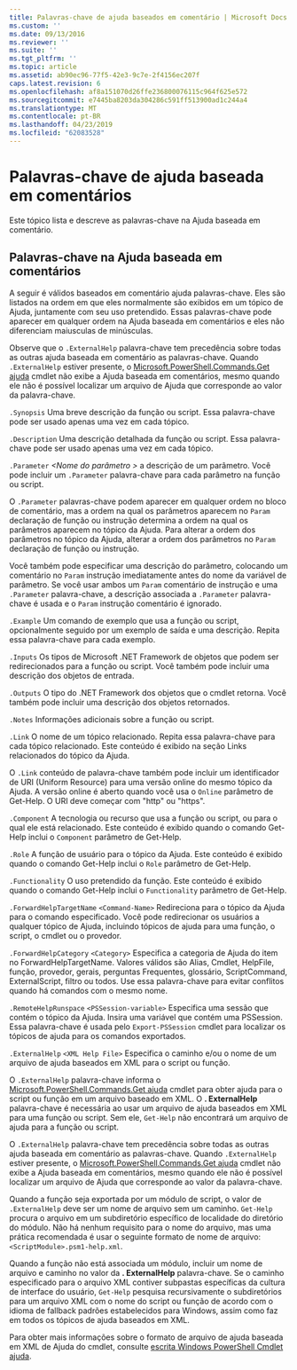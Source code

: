 ```yaml
---
title: Palavras-chave de ajuda baseados em comentário | Microsoft Docs
ms.custom: ''
ms.date: 09/13/2016
ms.reviewer: ''
ms.suite: ''
ms.tgt_pltfrm: ''
ms.topic: article
ms.assetid: ab90ec96-77f5-42e3-9c7e-2f4156ec207f
caps.latest.revision: 6
ms.openlocfilehash: af8a151070d26ffe236800076115c964f625e572
ms.sourcegitcommit: e7445ba8203da304286c591ff513900ad1c244a4
ms.translationtype: MT
ms.contentlocale: pt-BR
ms.lasthandoff: 04/23/2019
ms.locfileid: "62083528"
---
```

# <a name="comment-based-help-keywords"></a>Palavras-chave de ajuda baseada em comentários

Este tópico lista e descreve as palavras-chave na Ajuda baseada em comentário.

## <a name="keywords-in-comment-based-help"></a>Palavras-chave na Ajuda baseada em comentários

A seguir é válidos baseados em comentário ajuda palavras-chave. Eles são listados na ordem em que eles normalmente são exibidos em um tópico de Ajuda, juntamente com seu uso pretendido. Essas palavras-chave pode aparecer em qualquer ordem na Ajuda baseada em comentários e eles não diferenciam maiusculas de minúsculas.

Observe que o `.ExternalHelp` palavra-chave tem precedência sobre todas as outras ajuda baseada em comentário as palavras-chave. Quando `.ExternalHelp` estiver presente, o [Microsoft.PowerShell.Commands.Get ajuda](/dotnet/api/Microsoft.PowerShell.Commands.Get-Help) cmdlet não exibe a Ajuda baseada em comentários, mesmo quando ele não é possível localizar um arquivo de Ajuda que corresponde ao valor da palavra-chave.

`.Synopsis` Uma breve descrição da função ou script. Essa palavra-chave pode ser usado apenas uma vez em cada tópico.

`.Description` Uma descrição detalhada da função ou script. Essa palavra-chave pode ser usado apenas uma vez em cada tópico.

`.Parameter` *\<Nome do parâmetro >* a descrição de um parâmetro. Você pode incluir um `.Parameter` palavra-chave para cada parâmetro na função ou script.

O `.Parameter` palavras-chave podem aparecer em qualquer ordem no bloco de comentário, mas a ordem na qual os parâmetros aparecem no `Param` declaração de função ou instrução determina a ordem na qual os parâmetros aparecem no tópico da Ajuda. Para alterar a ordem dos parâmetros no tópico da Ajuda, alterar a ordem dos parâmetros no `Param` declaração de função ou instrução.

Você também pode especificar uma descrição do parâmetro, colocando um comentário no `Param` instrução imediatamente antes do nome da variável de parâmetro. Se você usar ambos um `Param` comentário de instrução e uma `.Parameter` palavra-chave, a descrição associada a `.Parameter` palavra-chave é usada e o `Param` instrução comentário é ignorado.

`.Example` Um comando de exemplo que usa a função ou script, opcionalmente seguido por um exemplo de saída e uma descrição. Repita essa palavra-chave para cada exemplo.

`.Inputs` Os tipos de Microsoft .NET Framework de objetos que podem ser redirecionados para a função ou script. Você também pode incluir uma descrição dos objetos de entrada.

`.Outputs` O tipo do .NET Framework dos objetos que o cmdlet retorna. Você também pode incluir uma descrição dos objetos retornados.

`.Notes` Informações adicionais sobre a função ou script.

`.Link` O nome de um tópico relacionado. Repita essa palavra-chave para cada tópico relacionado. Este conteúdo é exibido na seção Links relacionados do tópico da Ajuda.

O `.Link` conteúdo de palavra-chave também pode incluir um identificador de URI (Uniform Resource) para uma versão online do mesmo tópico da Ajuda. A versão online é aberto quando você usa o `Online` parâmetro de Get-Help. O URI deve começar com "http" ou "https".

`.Component` A tecnologia ou recurso que usa a função ou script, ou para o qual ele está relacionado. Este conteúdo é exibido quando o comando Get-Help inclui o `Component` parâmetro de Get-Help.

`.Role` A função de usuário para o tópico da Ajuda. Este conteúdo é exibido quando o comando Get-Help inclui o `Role` parâmetro de Get-Help.

`.Functionality` O uso pretendido da função. Este conteúdo é exibido quando o comando Get-Help inclui o `Functionality` parâmetro de Get-Help.

`.ForwardHelpTargetName` `<Command-Name>` Redireciona para o tópico da Ajuda para o comando especificado. Você pode redirecionar os usuários a qualquer tópico de Ajuda, incluindo tópicos de ajuda para uma função, o script, o cmdlet ou o provedor.

`.ForwardHelpCategory` `<Category>` Especifica a categoria de Ajuda do item no ForwardHelpTargetName. Valores válidos são Alias, Cmdlet, HelpFile, função, provedor, gerais, perguntas Frequentes, glossário, ScriptCommand, ExternalScript, filtro ou todos. Use essa palavra-chave para evitar conflitos quando há comandos com o mesmo nome.

`.RemoteHelpRunspace` `<PSSession-variable>` Especifica uma sessão que contém o tópico da Ajuda. Insira uma variável que contém uma PSSession. Essa palavra-chave é usada pelo `Export-PSSession` cmdlet para localizar os tópicos de ajuda para os comandos exportados.

`.ExternalHelp` `<XML Help File>` Especifica o caminho e/ou o nome de um arquivo de ajuda baseados em XML para o script ou função.

O `.ExternalHelp` palavra-chave informa o [Microsoft.PowerShell.Commands.Get ajuda](/dotnet/api/Microsoft.PowerShell.Commands.Get-Help) cmdlet para obter ajuda para o script ou função em um arquivo baseado em XML. O **. ExternalHelp** palavra-chave é necessária ao usar um arquivo de ajuda baseados em XML para uma função ou script. Sem ele, `Get-Help` não encontrará um arquivo de ajuda para a função ou script.

O `.ExternalHelp` palavra-chave tem precedência sobre todas as outras ajuda baseada em comentário as palavras-chave. Quando `.ExternalHelp` estiver presente, o [Microsoft.PowerShell.Commands.Get ajuda](/dotnet/api/Microsoft.PowerShell.Commands.Get-Help) cmdlet não exibe a Ajuda baseada em comentários, mesmo quando ele não é possível localizar um arquivo de Ajuda que corresponde ao valor da palavra-chave.

Quando a função seja exportada por um módulo de script, o valor de `.ExternalHelp` deve ser um nome de arquivo sem um caminho. `Get-Help` procura o arquivo em um subdiretório específico de localidade do diretório do módulo. Não há nenhum requisito para o nome do arquivo, mas uma prática recomendada é usar o seguinte formato de nome de arquivo: `<ScriptModule>.psm1-help.xml`.

Quando a função não está associada um módulo, incluir um nome de arquivo e caminho no valor da **. ExternalHelp** palavra-chave. Se o caminho especificado para o arquivo XML contiver subpastas específicas da cultura de interface do usuário, `Get-Help` pesquisa recursivamente o subdiretórios para um arquivo XML com o nome do script ou função de acordo com o idioma de fallback padrões estabelecidos para Windows, assim como faz em todos os tópicos de ajuda baseados em XML.

Para obter mais informações sobre o formato de arquivo de ajuda baseada em XML de Ajuda do cmdlet, consulte [escrita Windows PowerShell Cmdlet ajuda](./writing-help-for-windows-powershell-cmdlets.md).